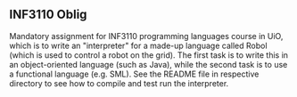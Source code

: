 INF3110 Oblig
-------------

Mandatory assignment for INF3110 programming languages course in UiO, which is to write an "interpreter" for a made-up language called Robol (which is used to control a robot on the grid). The first task is to write this in an object-oriented language (such as Java), while the second task is to use a functional language (e.g. SML). See the README file in respective directory to see how to compile and test run the interpreter.
